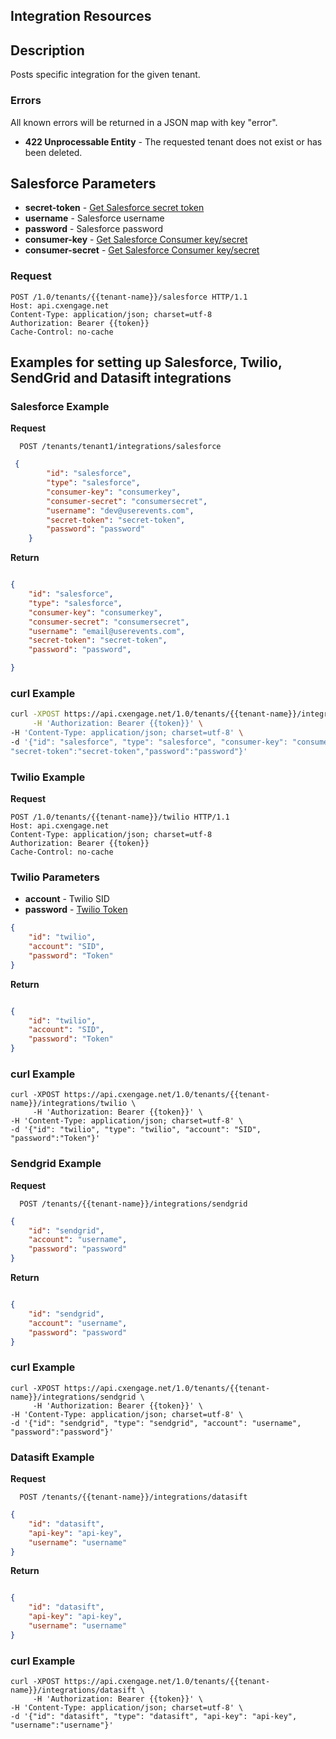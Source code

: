 ## Integration Resources

## Description


Posts specific integration for the given tenant.

### Errors

All known errors will be returned in a JSON map with key "error".

- **422 Unprocessable Entity** - The requested tenant does not exist or has been deleted.

## Salesforce Parameters

- **secret-token** - [Get Salesforce secret token](https://help.salesforce.com/apex/HTViewHelpDoc?id=user_security_token.htm&language=en)
- **username** - Salesforce username
- **password** - Salesforce password
- **consumer-key** - [Get Salesforce Consumer key/secret](http://www.salesforce.com/us/developer/docs/api_streaming/Content/code_sample_auth_oauth.htm)
- **consumer-secret** - [Get Salesforce Consumer key/secret](http://www.salesforce.com/us/developer/docs/api_streaming/Content/code_sample_auth_oauth.htm)


### Request

```http
POST /1.0/tenants/{{tenant-name}}/salesforce HTTP/1.1
Host: api.cxengage.net
Content-Type: application/json; charset=utf-8
Authorization: Bearer {{token}}
Cache-Control: no-cache
```

## Examples for setting up Salesforce, Twilio, SendGrid and Datasift integrations

### Salesforce Example

**Request**

```
  POST /tenants/tenant1/integrations/salesforce
```

```json
 {
        "id": "salesforce",
        "type": "salesforce",
        "consumer-key": "consumerkey",
        "consumer-secret": "consumersecret",
        "username": "dev@userevents.com",
        "secret-token": "secret-token",
        "password": "password"
    }
```

**Return**

```json

{
    "id": "salesforce",
    "type": "salesforce",
    "consumer-key": "consumerkey",
    "consumer-secret": "consumersecret",
    "username": "email@userevents.com",
    "secret-token": "secret-token",
    "password": "password",

}

```

### curl Example

```bash
curl -XPOST https://api.cxengage.net/1.0/tenants/{{tenant-name}}/integrations/salesforce \
     -H 'Authorization: Bearer {{token}}' \
-H 'Content-Type: application/json; charset=utf-8' \
-d '{"id": "salesforce", "type": "salesforce", "consumer-key": "consumerkey", "consumer-secret":"consumersecret","username":"email@userevents.com"
"secret-token":"secret-token","password":"password"}'

```

### Twilio Example

**Request**

```http
POST /1.0/tenants/{{tenant-name}}/twilio HTTP/1.1
Host: api.cxengage.net
Content-Type: application/json; charset=utf-8
Authorization: Bearer {{token}}
Cache-Control: no-cache
```

### Twilio Parameters
- **account** - Twilio SID
- **password** - [Twilio Token](https://www.twilio.com/help/faq/twilio-basics/what-is-the-auth-token-and-how-can-it-be-reset)


```json
{
    "id": "twilio",
    "account": "SID",
    "password": "Token"
}

```

**Return**

```json

{
    "id": "twilio",
    "account": "SID",
    "password": "Token"
}

```

### curl Example

```
curl -XPOST https://api.cxengage.net/1.0/tenants/{{tenant-name}}/integrations/twilio \
     -H 'Authorization: Bearer {{token}}' \
-H 'Content-Type: application/json; charset=utf-8' \
-d '{"id": "twilio", "type": "twilio", "account": "SID", "password":"Token"}'

```

### Sendgrid Example

**Request**

```
  POST /tenants/{{tenant-name}}/integrations/sendgrid
```

```json
{
    "id": "sendgrid",
    "account": "username",
    "password": "password"
}

```

**Return**

```json

{
    "id": "sendgrid",
    "account": "username",
    "password": "password"
}

```

### curl Example

```
curl -XPOST https://api.cxengage.net/1.0/tenants/{{tenant-name}}/integrations/sendgrid \
     -H 'Authorization: Bearer {{token}}' \
-H 'Content-Type: application/json; charset=utf-8' \
-d '{"id": "sendgrid", "type": "sendgrid", "account": "username", "password":"password"}'

```

### Datasift Example

**Request**

```
  POST /tenants/{{tenant-name}}/integrations/datasift
```

```json
{
    "id": "datasift",
    "api-key": "api-key",
    "username": "username"
}

```

**Return**

```json

{
    "id": "datasift",
    "api-key": "api-key",
    "username": "username"
}

```

### curl Example

```
curl -XPOST https://api.cxengage.net/1.0/tenants/{{tenant-name}}/integrations/datasift \
     -H 'Authorization: Bearer {{token}}' \
-H 'Content-Type: application/json; charset=utf-8' \
-d '{"id": "datasift", "type": "datasift", "api-key": "api-key", "username":"username"}'

```


